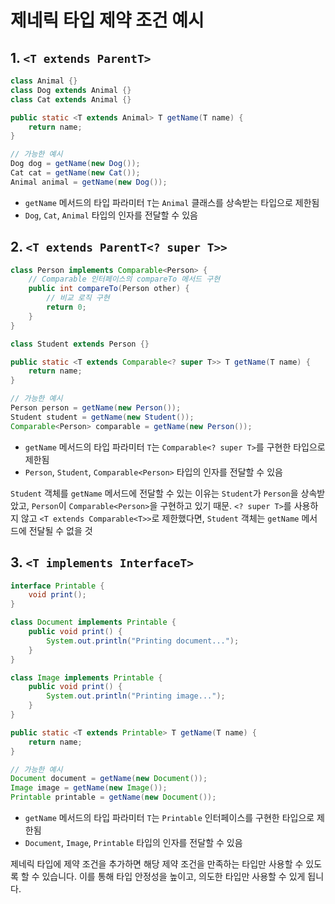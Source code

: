 # 제네릭 타입 제약 조건 예시

## 1. `<T extends ParentT>`

```java
class Animal {}
class Dog extends Animal {}
class Cat extends Animal {}

public static <T extends Animal> T getName(T name) {
    return name;
}

// 가능한 예시
Dog dog = getName(new Dog());
Cat cat = getName(new Cat());
Animal animal = getName(new Dog());
```

- `getName` 메서드의 타입 파라미터 `T`는 `Animal` 클래스를 상속받는 타입으로 제한됨
- `Dog`, `Cat`, `Animal` 타입의 인자를 전달할 수 있음

## 2. `<T extends ParentT<? super T>>`

```java
class Person implements Comparable<Person> {
    // Comparable 인터페이스의 compareTo 메서드 구현
    public int compareTo(Person other) {
        // 비교 로직 구현
        return 0;
    }
}

class Student extends Person {}

public static <T extends Comparable<? super T>> T getName(T name) {
    return name;
}

// 가능한 예시
Person person = getName(new Person());
Student student = getName(new Student());
Comparable<Person> comparable = getName(new Person());
```

- `getName` 메서드의 타입 파라미터 `T`는 `Comparable<? super T>`를 구현한 타입으로 제한됨
- `Person`, `Student`, `Comparable<Person>` 타입의 인자를 전달할 수 있음

`Student` 객체를 `getName` 메서드에 전달할 수 있는 이유는 `Student`가 `Person`을 상속받았고, `Person`이 `Comparable<Person>`을 구현하고 있기 때문.
`<? super T>`를 사용하지 않고 `<T extends Comparable<T>>`로 제한했다면, `Student` 객체는 `getName` 메서드에 전달될 수 없을 것

## 3. `<T implements InterfaceT>`

```java
interface Printable {
    void print();
}

class Document implements Printable {
    public void print() {
        System.out.println("Printing document...");
    }
}

class Image implements Printable {
    public void print() {
        System.out.println("Printing image...");
    }
}

public static <T extends Printable> T getName(T name) {
    return name;
}

// 가능한 예시
Document document = getName(new Document());
Image image = getName(new Image());
Printable printable = getName(new Document());
```

- `getName` 메서드의 타입 파라미터 `T`는 `Printable` 인터페이스를 구현한 타입으로 제한됨
- `Document`, `Image`, `Printable` 타입의 인자를 전달할 수 있음

제네릭 타입에 제약 조건을 추가하면 해당 제약 조건을 만족하는 타입만 사용할 수 있도록 할 수 있습니다. 이를 통해 타입 안정성을 높이고, 의도한 타입만 사용할 수 있게 됩니다.
